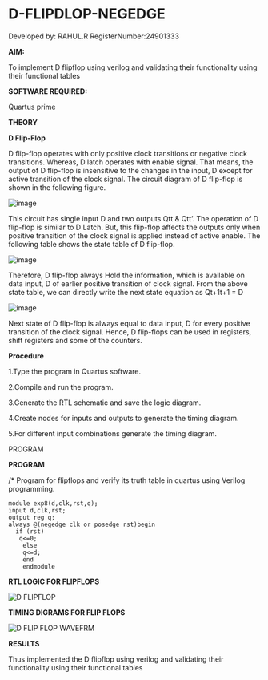  # D-FLIPDLOP-NEGEDGE

Developed by: RAHUL.R
RegisterNumber:24901333

**AIM:**

To implement  D flipflop using verilog and validating their functionality using their functional tables

**SOFTWARE REQUIRED:**

Quartus prime

**THEORY**

**D Flip-Flop**

D flip-flop operates with only positive clock transitions or negative clock transitions. Whereas, D latch operates with enable signal. That means, the output of D flip-flop is insensitive to the changes in the input, D except for active transition of the clock signal. The circuit diagram of D flip-flop is shown in the following figure.

![image](https://github.com/naavaneetha/D-FLIPDLOP-NEGEDGE/assets/154305477/48c81fe8-bc3f-40e7-95e2-519fc155ad51)

This circuit has single input D and two outputs Qtt & Qtt’. The operation of D flip-flop is similar to D Latch. But, this flip-flop affects the outputs only when positive transition of the clock signal is applied instead of active enable. The following table shows the state table of D flip-flop.

![image](https://github.com/naavaneetha/D-FLIPDLOP-NEGEDGE/assets/154305477/e5f3fda7-68ec-4a3a-a0a4-cf6f9cc4ab55)

Therefore, D flip-flop always Hold the information, which is available on data input, D of earlier positive transition of clock signal. From the above state table, we can directly write the next state equation as Qt+1t+1 = D

![image](https://github.com/naavaneetha/D-FLIPDLOP-NEGEDGE/assets/154305477/8592c0d8-2917-4142-91b9-d6c30dd891d2)

Next state of D flip-flop is always equal to data input, D for every positive transition of the clock signal. Hence, D flip-flops can be used in registers, shift registers and some of the counters.

**Procedure**

1.Type the program in Quartus software.

2.Compile and run the program.

3.Generate the RTL schematic and save the logic diagram.

4.Create nodes for inputs and outputs to generate the timing diagram.

5.For different input combinations generate the timing diagram.

PROGRAM

**PROGRAM**

/* Program for flipflops and verify its truth table in quartus using Verilog programming.
```
module exp8(d,clk,rst,q);
input d,clk,rst;
output reg q;
always @(negedge clk or posedge rst)begin
  if (rst)
   q<=0;
	else 
	q<=d;
	end
	endmodule
```
 

**RTL LOGIC FOR FLIPFLOPS**

![D FLIPFLOP](https://github.com/user-attachments/assets/3eb0b111-ca2c-46a4-93ff-5f0814c22347)



**TIMING DIGRAMS FOR FLIP FLOPS**

![D FLIP FLOP WAVEFRM](https://github.com/user-attachments/assets/e2f0324e-8600-451c-a1f3-0b5732dc2630)



**RESULTS**

Thus implemented the  D flipflop using verilog and validating their functionality using their functional tables
